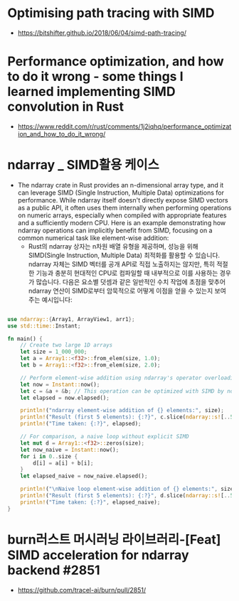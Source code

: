 # Optimising path tracing with SIMD
- https://bitshifter.github.io/2018/06/04/simd-path-tracing/

# Performance optimization, and how to do it wrong - some things I learned implementing SIMD convolution in Rust 
- https://www.reddit.com/r/rust/comments/1j2iqhq/performance_optimization_and_how_to_do_it_wrong/

# ndarray _ SIMD활용 케이스
- The ndarray crate in Rust provides an n-dimensional array type, and it can leverage SIMD (Single Instruction, Multiple Data) optimizations for performance. While ndarray itself doesn't directly expose SIMD vectors as a public API, it often uses them internally when performing operations on numeric arrays, especially when compiled with appropriate features and a sufficiently modern CPU.
Here is an example demonstrating how ndarray operations can implicitly benefit from SIMD, focusing on a common numerical task like element-wise addition:
  - Rust의 ndarray 상자는 n차원 배열 유형을 제공하며, 성능을 위해 SIMD(Single Instruction, Multiple Data) 최적화를 활용할 수 있습니다. ndarray 자체는 SIMD 벡터를 공개 API로 직접 노출하지는 않지만, 특히 적절한 기능과 충분히 현대적인 CPU로 컴파일할 때 내부적으로 이를 사용하는 경우가 많습니다.
다음은 요소별 덧셈과 같은 일반적인 수치 작업에 초점을 맞추어 ndarray 연산이 SIMD로부터 암묵적으로 어떻게 이점을 얻을 수 있는지 보여주는 예시입니다:


```rs

use ndarray::{Array1, ArrayView1, arr1};
use std::time::Instant;

fn main() {
    // Create two large 1D arrays
    let size = 1_000_000;
    let a = Array1::<f32>::from_elem(size, 1.0);
    let b = Array1::<f32>::from_elem(size, 2.0);

    // Perform element-wise addition using ndarray's operator overloading
    let now = Instant::now();
    let c = &a + &b; // This operation can be optimized with SIMD by ndarray
    let elapsed = now.elapsed();

    println!("ndarray element-wise addition of {} elements:", size);
    println!("Result (first 5 elements): {:?}", c.slice(ndarray::s![..5]));
    println!("Time taken: {:?}", elapsed);

    // For comparison, a naive loop without explicit SIMD
    let mut d = Array1::<f32>::zeros(size);
    let now_naive = Instant::now();
    for i in 0..size {
        d[i] = a[i] + b[i];
    }
    let elapsed_naive = now_naive.elapsed();

    println!("\nNaive loop element-wise addition of {} elements:", size);
    println!("Result (first 5 elements): {:?}", d.slice(ndarray::s![..5]));
    println!("Time taken: {:?}", elapsed_naive);
}
```


# burn러스트 머시러닝 라이브러리-[Feat] SIMD acceleration for ndarray backend #2851  
- https://github.com/tracel-ai/burn/pull/2851/
